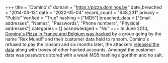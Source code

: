 +++
title = "Domino&#x27;s"
domain = "https://pizza.dominos.be"
date_breached = "2014-06-13"
date = "2022-05-04"
record_count = "648,231"
privacy = "Public"
Verified = "True"
hashing = ["MD5"]
breached_data = ["Email addresses", "Names", "Passwords", "Phone numbers", "Physical addresses"]
categories = []
acknowledged = "No"
+++
In June 2014, <a href="http://www.welivesecurity.com/2014/06/16/dominos-pizza-hacked/" target="_blank" rel="noopener">Domino's Pizza in France and Belgium was hacked</a> by a group going by the name &quot;Rex Mundi&quot; and their customer data held to ransom. Domino's refused to pay the ransom and six months later, the attackers <a href="http://cyberintelligence.in/rex-mundi-hackers-leaked-data-dominos-accord-easypay/" target="_blank" rel="noopener">released the data</a> along with troves of other hacked accounts. Amongst the customer data was passwords stored with a weak MD5 hashing algorithm and no salt.
